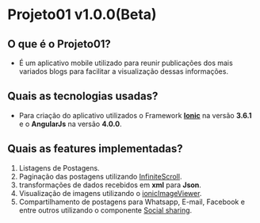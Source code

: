 # Projeto01 **v1.0.0(Beta)**

## O que é o **Projeto01**?
- É um aplicativo mobile utilizado para reunir publicações dos mais variados
blogs para facilitar a visualização dessas informações. 

## Quais as tecnologias usadas?
- Para criação do aplicativo utilizados o Framework **[Ionic](https://ionicframework.com/)** na versão **3.6.1** e o **AngularJs** na versão **4.0.0**.

## Quais as features implementadas?
1. Listagens de Postagens.
2. Paginação das postagens utilizando [InfiniteScroll](https://ionicframework.com/docs/api/components/infinite-scroll/InfiniteScroll/).
3. transformações de dados recebidos em **xml** para **Json**.
4. Visualização de imagens utilizando o [ionicImageViewer](https://github.com/Riron/ionic-img-viewer).
5. Compartilhamento de postagens para Whatsapp, E-mail, Facebook e entre outros utilizando o componente [Social sharing](https://ionicframework.com/docs/native/social-sharing/).

